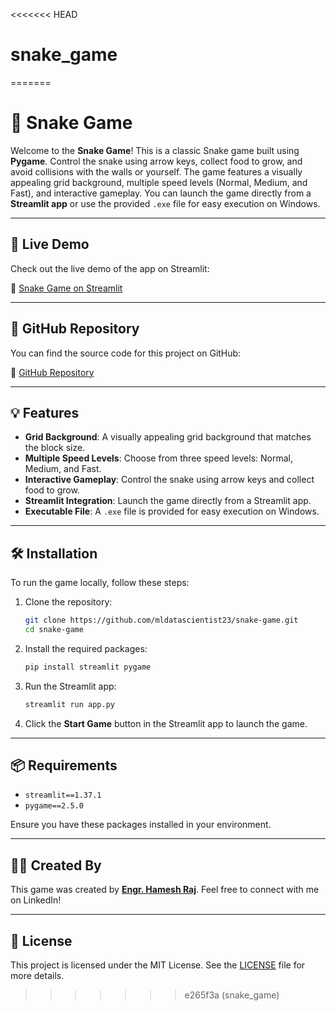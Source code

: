 <<<<<<< HEAD
# snake_game
=======
# 🐍 Snake Game

Welcome to the **Snake Game**! This is a classic Snake game built using **Pygame**. Control the snake using arrow keys, collect food to grow, and avoid collisions with the walls or yourself. The game features a visually appealing grid background, multiple speed levels (Normal, Medium, and Fast), and interactive gameplay. You can launch the game directly from a **Streamlit app** or use the provided `.exe` file for easy execution on Windows.

---

## 🚀 Live Demo

Check out the live demo of the app on Streamlit:

🔗 [Snake Game on Streamlit](https://snake-game.streamlit.app/)

---

## 📂 GitHub Repository

You can find the source code for this project on GitHub:

🔗 [GitHub Repository](https://github.com/mldatascientist23/snake-game)

---

## 💡 Features

- **Grid Background**: A visually appealing grid background that matches the block size.
- **Multiple Speed Levels**: Choose from three speed levels: Normal, Medium, and Fast.
- **Interactive Gameplay**: Control the snake using arrow keys and collect food to grow.
- **Streamlit Integration**: Launch the game directly from a Streamlit app.
- **Executable File**: A `.exe` file is provided for easy execution on Windows.

---

## 🛠️ Installation

To run the game locally, follow these steps:

1. Clone the repository:

    ```bash
    git clone https://github.com/mldatascientist23/snake-game.git
    cd snake-game
    ```

2. Install the required packages:

    ```bash
    pip install streamlit pygame
    ```

3. Run the Streamlit app:

    ```bash
    streamlit run app.py
    ```

4. Click the **Start Game** button in the Streamlit app to launch the game.

---

## 📦 Requirements

- `streamlit==1.37.1`
- `pygame==2.5.0`

Ensure you have these packages installed in your environment.

---

## 🧑‍💻 Created By

This game was created by **[Engr. Hamesh Raj](https://www.linkedin.com/in/datascientisthameshraj/)**. Feel free to connect with me on LinkedIn!

---

## 📝 License

This project is licensed under the MIT License. See the [LICENSE](LICENSE) file for more details.
>>>>>>> e265f3a (snake_game)
